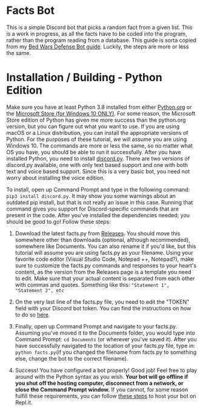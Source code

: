 
# Facts Bot
This is a simple Discord bot that picks a random fact from a given list. This is a work in progress, as all the facts have to be coded into the program, rather than the program reading from  a database. This guide is sorta copied from my [Bed Wars Defense Bot guide](https://github.com/AGaiki/Hypixel-Bed-Wars-Defense-Bot). Luckily, the steps are more or less the same.

# Installation / Building - Python Edition
Make sure you have at least Python 3.8 installed from either [Python.org](https://www.python.org/downloads/) or the [Microsoft Store (for Windows 10 ONLY)](https://www.microsoft.com/en-us/p/python-38/9mssztt1n39l?activetab=pivot:overviewtab). For some reason, the Microsoft Store edition of Python has given me more success than the python.org version, but you can figure out what you want to use. If you are using macOS or a Linux distribution, you can install the appropriate versions of Python. For the purposes of these tutorial, we will assume you are using Windows 10. The commands are more or less the same, so no matter what OS you have, you should be able to run it successfully. After you have installed Python, you need to install [discord.py](https://pypi.org/project/discord.py/). There are two versions of discord.py available, one with only text based support and one with both text and voice based support. Since this is a very basic bot, you need not worry about installing the voice edition. 

To install, open up Command Prompt and type in the following command: 
`pip3 install discord.py`. It may show you some warnings about an outdated pip install, but that is not really an issue in this case. Running that command gives you support for Discord-specific commands that are present in the code. After you've installed the dependencies needed, you should be good to go! Follow these steps:

 1. Download the latest facts.py from [Releases](https://github.com/AGaiki/Fish-Facts/releases/tag/v1). You should move this somewhere other than downloads (optional, although recommended), somewhere like Documents. You can also rename it if you'd like, but this tutorial will assume you are using facts.py as your filename. Using your favorite code editor (Visual Studio Code, 
Notepad ++, Notepad?), make sure to customize the facts.py commands and responses to your heart's content, as the version from the Releases page is a template you need to edit. Make sure that your actual content is separated from each other with commas and quotes. Something like this: `"Statement 1",
 "Statement 2", etc`
 
 3. On the very last line of the facts.py file, you need to edit the "TOKEN" field with your Discord bot token. You can find the instructions on how to do so [here](https://discordpy.readthedocs.io/en/latest/discord.html).

 4. Finally, open up Command Prompt and navigate to your facts.py. Assuming you've moved it to the Documents folder, you would type into Command Prompt: 
 `cd Documents` (or wherever you've saved it). After you have successfully navigated to the location of your facts.py file, type in: `python facts.py`(if you changed the filename from facts.py to something else, change the bot to the correct filename).
 5. Success! You have configured a bot properly! Good job! Feel free to play around with the Python syntax as you wish. **Your bot will go offline if you shut off the hosting computer, disconnect from a network, or close the Command Prompt window.** If you cannot, for some reason fulfill these requirements, you can follow [these steps](https://github.com/AGaiki/Hypixel-Bed-Wars-Defense-Bot) to host your bot on Repl.it.
<!--stackedit_data:
eyJoaXN0b3J5IjpbMjAxNTg4MCwtMTg0ODExNDk1XX0=
-->